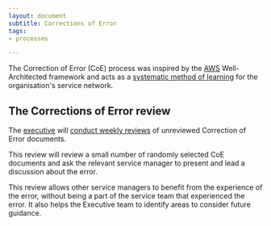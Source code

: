 ```yaml
---
layout: document
subtitle: Corrections of Error
tags:
- processes

---
```

The Correction of Error (CoE) process was inspired by the [AWS](https://wa.aws.amazon.com/wat.concept.coe.en.html) Well-Architected framework and acts as a [systematic method of learning](/doctrine#do-we-use-systematic-mechanisms-of-learning) for the organisation's service network.

## The Corrections of Error review

The [executive](/executive) will [conduct weekly reviews](/executive#review-correction-of-error-documents) of unreviewed Correction of Error documents.

This review will review a small number of randomly selected CoE documents and ask the relevant service manager to present and lead a discussion about the error.

This review allows other service managers to benefit from the experience of the error, without being a part of the service team that experienced the error. It also helps the Executive team to identify areas to consider future guidance.